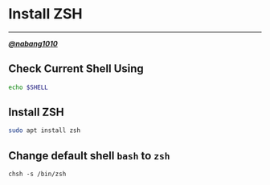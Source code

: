 # Install ZSH 
---
[***@nabang1010***](https://github.com/nabang1010)

## Check Current Shell Using

```bash
echo $SHELL
```

## Install ZSH

```bash
sudo apt install zsh
```

## Change default shell `bash` to `zsh`

```
chsh -s /bin/zsh
```